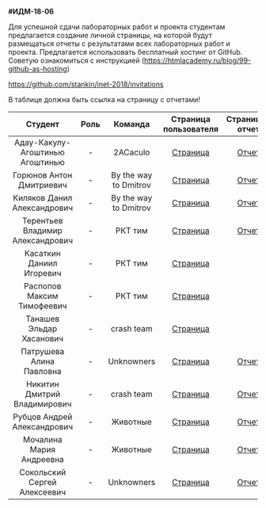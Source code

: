 **#ИДМ-18-06**

Для успешной сдачи лабораторных работ и проекта студентам предлагается создание личной страницы, на которой будут размещаться отчеты с результатами всех лабораторных работ и проекта.
Предлагается использовать бесплатный хостинг от GitHub. Советую ознакомиться с инструкцией (https://htmlacademy.ru/blog/99-github-as-hosting)

https://github.com/stankin/inet-2018/invitations

В таблице должна быть ссылка на страницу с отчетами!


| Студент | Роль | Команда | Страница пользователя | Страница-отчет | Проект | Модуль 1 | Модуль 2 |
| :---:   | :-:  |   :-:   |   :-:    |  :-: |  :-:   |    :-:   |   :-:    |
| Адау-Какулу-Агоштинью Агоштинью | -  | 2ACaculo | [Страница](https://github.com/adcmadacarlos70) | [Отчет](https://adcmadacarlos70.github.io/index.html) |[Проект](https://adcmadacarlos70.github.io/index.html) | 35 (с опозданием) | - |
| Горюнов Антон Дмитриевич | -  | By the way to Dmitrov | [Страница](https://github.com/gerafko/) | [Отчет](https://gerafko.github.io/) | [Проект](https://github.com/gerafko/Rails-Project) | 43 | - |
| Киляков Данил Александрович | -  | By the way to Dmitrov | [Страница](https://github.com/DanilKilyakov) | [Отчет](https://danilkilyakov.github.io/) | [Проект](https://github.com/gerafko/Rails-Project) | 50 | - |
| Терентьев Владимир Александрович | -  | РКТ тим | [Страница](https://github.com/vlaterz) | [Отчет](https://vlaterz.github.io) | [Проект](-) | 40 | - |
| Касаткин Даниил Игоревич | -  | РКТ тим | [Страница](https://github.com/MajorLabrador) | | [Проект](-) | - | - |
| Распопов Максим Тимофеевич | -  | РКТ тим | [Страница](https://github.com/Maxim-Raspopov) | | [Проект](-) | - | - |
| Танашев Эльдар Хасанович | -  | crash team | [Страница](https://github.com/Adyga07) | | [Проект](-) | - | - |
| Патрушева Алина Павловна | -  | Unknowners | [Страница](https://github.com/realoveola) | [Отчет](https://realoveola.github.io) | [Проект](https://realoveola.github.io/Othello/index.html) | 43 | 45 |
| Никитин Дмитрий Владимирович | -  | crash team | [Страница](https://github.com/nikityane) | [Отчет](https://nikityane.github.io/) | [Проект](https://nikityane.github.io/) | 40 | 50 |
| Рубцов Андрей Александрович | -  | Животные | [Страница](https://github.com/lokvest) | [Отчет](https://lokvest.github.io/index.html) | [Проект](https://lokvest.github.io/MagicMath/) | 50 | - |
| Мочалина Мария Андреевна | - | Животные | [Страница](https://github.com/MaryReb) | [Отчет](https://maryreb.github.io/mochalina.github.io/index.html) | [Проект](https://lokvest.github.io/MagicMath/) | 50 | - |
| Сокольский Сергей Алексеевич | - | Unknowners | [Страница](https://github.com/Simlus) | [Отчет](https://simlus.github.io/)| [Проект](https://realoveola.github.io/Othello/index.html) | 35 (с опозданием) | - |
